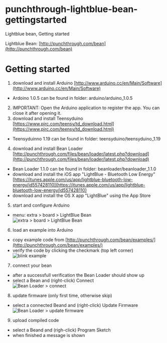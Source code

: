 punchthrough-lightblue-bean-gettingstarted
==========================================

Lightblue bean, Getting started

Lightblue Bean: [http://punchthrough.com/bean](http://punchthrough.com/bean)

# Getting started  
  
1. download and install Arduino [http://www.arduino.cc/en/Main/Software](http://www.arduino.cc/en/Main/Software)  
  - Ardoino 1.0.5 can be found in folder: arduino/arduino_1.0.5  
2. IMPORTANT: Open the Arduino application to register the app.  You can close it after opening it.  
3. download and install Teensyduino [https://www.pjrc.com/teensy/td_download.html](https://www.pjrc.com/teensy/td_download.html)  
  - Teensyduinno 1.19 can be found in folder: teensyduino/teensyduino_1.19  
4. download and install Bean Loader [http://punchthrough.com/files/bean/loader/latest.php?download](http://punchthrough.com/files/bean/loader/latest.php?download)  
  - Bean Loader 1.1.0 can be found in folder: beanloader/beanloader_1.1.0  
  - download and install the iOS app "LightBlue - Bluetooth Low Energy" [https://itunes.apple.com/us/app/lightblue-bluetooth-low-energy/id557428110](https://itunes.apple.com/us/app/lightblue-bluetooth-low-energy/id557428110)  
  - download and install the OS X app "LightBlue" using the App Store  
5. start and configure Arduino  
  - menu: extra > board > LightBlue Bean  
  ![extra > board > LightBlue Bean](https://raw.githubusercontent.com/stefanborghys/punchthrough-lightblue-bean-gettingstarted/master/img/arduino_extra_board_LightBlue_Bean.png)  
6. load an example into Arduino  
  - copy example code from [http://punchthrough.com/bean/examples/](http://punchthrough.com/bean/examples/)  
  - verify the code by clicking the checkmark (top left corner)  
  ![blink example](https://raw.githubusercontent.com/stefanborghys/punchthrough-lightblue-bean-gettingstarted/master/img/blink_example.png)  
7. connect your bean  
  - after a successfull verification the Bean Loader should show up  
  - select a Bean and (right-click) Connect  
  ![Bean Loader > connect](https://raw.githubusercontent.com/stefanborghys/punchthrough-lightblue-bean-gettingstarted/master/img/bean_loader_connect.png)  
8. update firmware (only first time, otherwise skip)  
  - select a connected Beand and (right-click) Update Firmware  
  ![Bean Loader > update firmware](https://raw.githubusercontent.com/stefanborghys/punchthrough-lightblue-bean-gettingstarted/master/img/bean_loader_update_firmware.png)  
9. upload compiled code  
  - select a Beand and (righ-click) Program Sketch  
  - when finished a message is shown  



